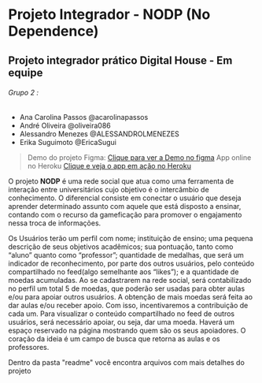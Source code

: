 # Projeto Integrador - NODP (No Dependence)
## Projeto integrador prático Digital House - Em equipe

###### Grupo 2 : 
* Ana Carolina Passos @acarolinapassos
* André Oliveira @oliveira086
* Alessandro Menezes @ALESSANDROLMENEZES
* Erika Suguimoto @EricaSugui

> Demo do projeto Figma:
[Clique para ver a Demo no figma](https://www.figma.com/proto/NxVG7XuHkqdQlMCHU0LdVq/NODP-OFICIAL-TEAM?node-id=6%3A20&scaling=scale-down)
> App online no Heroku
[Clique e veja o app em ação no Heroku](https://nodpteste.herokuapp.com/)

O projeto **NODP** é uma rede social que atua como uma ferramenta de interação entre universitários cujo objetivo é 
o intercâmbio de conhecimento. O diferencial consiste em conectar o usuário que deseja aprender determinado assunto
com aquele que está disposto a ensinar, contando com o recurso da gameficação para promover o engajamento nessa 
troca de informações.

Os Usuários terão um perfil com nome; instituição de ensino; uma pequena descrição de seus objetivos acadêmicos; 
sua pontuação, tanto como “aluno” quanto como “professor”; quantidade de medalhas, que será um indicador de 
reconhecimento, por parte dos outros usuários, pelo conteúdo compartilhado no feed(algo semelhante aos “likes”); 
e a quantidade de moedas acumuladas. 
Ao se cadastrarem na rede social, será contabilizado no perfil um total 5 de 
moedas, que poderão ser usadas para obter aulas e/ou para apoiar outros usuários. 
A obtenção de mais moedas será feita ao dar aulas e/ou receber apoio. 
Com isso, incentivaremos a contribuição de cada um.
Para visualizar o conteúdo compartilhado no feed de outros usuários, será necessário apoiar, ou seja, dar uma moeda. 
Haverá um espaço reservado na página mostrando quem são os seus apoiadores. O coração da ideia é um campo de busca 
que retorna as aulas e os professores.

Dentro da pasta "readme" você encontra arquivos com mais detalhes do projeto
